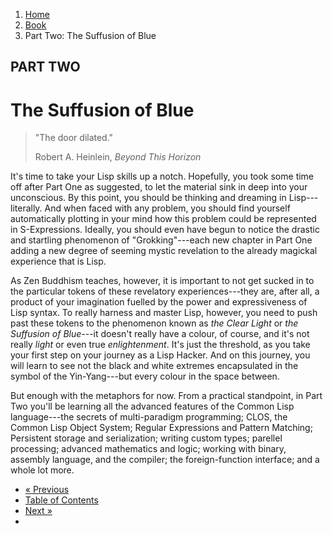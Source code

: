 <ol class="breadcrumb">
  <li><a href="/">Home</a></li>
  <li><a href="/book/">Book</a></li>
  <li class="active">Part Two: The Suffusion of Blue</li>
</ol>

## PART TWO

# The Suffusion of Blue

> "The door dilated."
> <footer>Robert A. Heinlein, <em>Beyond This Horizon</em></footer>

It's time to take your Lisp skills up a notch.  Hopefully, you took some time off after Part One as suggested, to let the material sink in deep into your unconscious.  By this point, you should be thinking and dreaming in Lisp---literally.  And when faced with any problem, you should find yourself automatically plotting in your mind how this problem could be represented in S-Expressions.  Ideally, you should even have begun to notice the drastic and startling phenomenon of "Grokking"---each new chapter in Part One adding a new degree of seeming mystic revelation to the already magickal experience that is Lisp.

As Zen Buddhism teaches, however, it is important to not get sucked in to the particular tokens of these revelatory experiences---they are, after all, a product of your imagination fuelled by the power and expressiveness of Lisp syntax.  To really harness and master Lisp, however, you need to push past these tokens to the phenomenon known as *the Clear Light* or *the Suffusion of Blue*---it doesn't really have a colour, of course, and it's not really *light* or even true *enlightenment*.  It's just the threshold, as you take your first step on your journey as a Lisp Hacker.  And on this journey, you will learn to see not the black and white extremes encapsulated in the symbol of the Yin-Yang---but every colour in the space between.

But enough with the metaphors for now.  From a practical standpoint, in Part Two you'll be learning all the advanced features of the Common Lisp language---the secrets of multi-paradigm programming; CLOS, the Common Lisp Object System; Regular Expressions and Pattern Matching; Persistent storage and serialization; writing custom types; parellel processing; advanced mathematics and logic; working with binary, assembly language, and the compiler; the foreign-function interface; and a whole lot more.

<ul class="pager">
  <li class="previous"><a href="/book/1-20-0-review/">&laquo; Previous</a></li>
  <li><a href="/book/">Table of Contents</a></li>
  <li class="next"><a href="/book/2-01-0-programming-paradigms/">Next &raquo;</a><li>
</ul>
